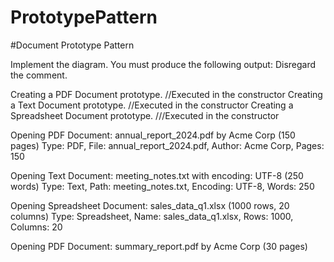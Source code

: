 # PrototypePattern

#Document Prototype Pattern

Implement the diagram.  You must produce the following output:  Disregard the comment.

Creating a PDF Document prototype. //Executed in the constructor
Creating a Text Document prototype. //Executed in the constructor
Creating a Spreadsheet Document prototype. ///Executed in the constructor

Opening PDF Document: annual_report_2024.pdf by Acme Corp (150 pages)
Type: PDF, File: annual_report_2024.pdf, Author: Acme Corp, Pages: 150

Opening Text Document: meeting_notes.txt with encoding: UTF-8 (250 words)
Type: Text, Path: meeting_notes.txt, Encoding: UTF-8, Words: 250

Opening Spreadsheet Document: sales_data_q1.xlsx (1000 rows, 20 columns)
Type: Spreadsheet, Name: sales_data_q1.xlsx, Rows: 1000, Columns: 20

Opening PDF Document: summary_report.pdf by Acme Corp (30 pages)